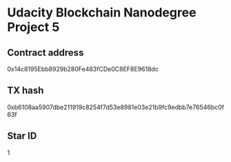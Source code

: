 # Udacity Blockchain Nanodegree Project 5

## Contract address
0x14c8195Ebb8929b280Fe483fCDe0C8EF8E9618dc

## TX hash
0xb6108aa5907dbe211919c8254f7d53e8981e03e21b9fc9edbb7e76546bc0f63f

## Star ID
1